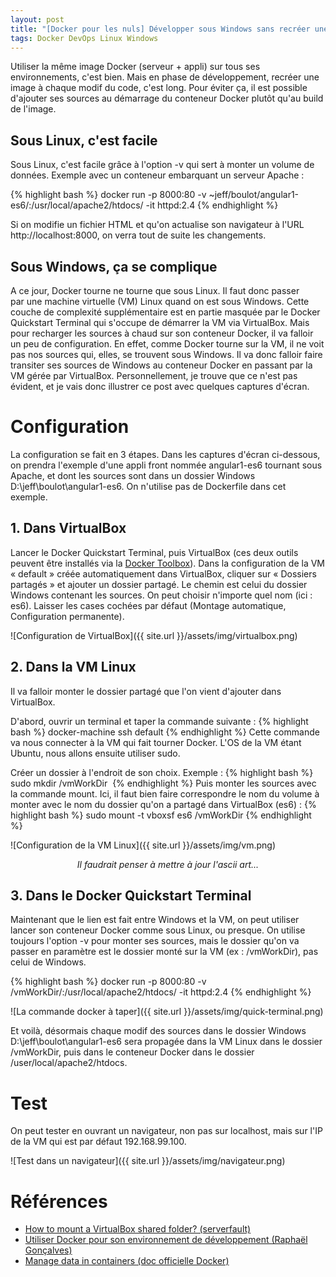 ```yaml
---
layout: post
title: "[Docker pour les nuls] Développer sous Windows sans recréer une image à chaque modif"
tags: Docker DevOps Linux Windows
---
```

Utiliser la même image Docker (serveur + appli) sur tous ses environnements, c'est bien. 
Mais en phase de développement, recréer une image à chaque modif du code, c'est long. 
Pour éviter ça, il est possible d'ajouter ses sources au démarrage du conteneur Docker plutôt qu'au build de l'image. 

## Sous Linux, c'est facile

Sous Linux, c'est facile grâce à l'option -v qui sert à monter un volume de données. 
Exemple avec un conteneur embarquant un serveur Apache :

{% highlight bash %}
docker run -p 8000:80 -v ~jeff/boulot/angular1-es6/:/usr/local/apache2/htdocs/ -it httpd:2.4
{% endhighlight %}

Si on modifie un fichier HTML et qu'on actualise son navigateur à l'URL http://localhost:8000, on verra tout de suite les changements.

## Sous Windows, ça se complique

A ce jour, Docker tourne ne tourne que sous Linux. Il faut donc passer par une machine virtuelle (VM) Linux quand on est sous Windows. 
Cette couche de complexité supplémentaire est en partie masquée par le Docker Quickstart Terminal 
qui s'occupe de démarrer la VM via VirtualBox. 
Mais pour recharger les sources à chaud sur son conteneur Docker, il va falloir un peu de configuration. 
En effet, comme Docker tourne sur la VM, il ne voit pas nos sources qui, elles, se trouvent sous Windows. 
Il va donc falloir faire transiter ses sources de Windows au conteneur Docker en passant par la VM gérée par VirtualBox. 
Personnellement, je trouve que ce n'est pas évident, et je vais donc illustrer ce post avec quelques captures d'écran.

# Configuration

La configuration se fait en 3 étapes. Dans les captures d'écran ci-dessous, 
on prendra l'exemple d'une appli front nommée angular1-es6 tournant sous Apache, 
et dont les sources sont dans un dossier Windows D:\jeff\boulot\angular1-es6. On n'utilise pas de Dockerfile dans cet exemple.

## 1. Dans VirtualBox

Lancer le Docker Quickstart Terminal, puis VirtualBox (ces deux outils peuvent être installés via la [Docker Toolbox](https://www.docker.com/products/docker-toolbox)). 
Dans la configuration de la VM « default » créée automatiquement dans VirtualBox, cliquer sur « Dossiers partagés » et ajouter un dossier partagé. 
Le chemin est celui du dossier Windows contenant les sources. On peut choisir n'importe quel nom (ici : es6).
Laisser les cases cochées par défaut (Montage automatique, Configuration permanente).

![Configuration de VirtualBox]({{ site.url }}/assets/img/virtualbox.png)

## 2. Dans la VM Linux

Il va falloir monter le dossier partagé que l'on vient d'ajouter dans VirtualBox. 


D'abord, ouvrir un terminal et taper la commande suivante : 
{% highlight bash %}
docker-machine ssh default
{% endhighlight %}
Cette commande va nous connecter à la VM qui fait tourner Docker. L'OS de la VM étant Ubuntu, nous allons ensuite utiliser sudo.

Créer un dossier à l'endroit de son choix. Exemple :
{% highlight bash %}
sudo mkdir /vmWorkDir 
{% endhighlight %}
Puis monter les sources avec la commande mount. Ici, il faut bien faire correspondre le nom du volume à monter avec le nom du dossier qu'on a partagé dans VirtualBox (es6) : 
{% highlight bash %}
sudo mount -t vboxsf es6 /vmWorkDir
{% endhighlight %}


![Configuration de la VM Linux]({{ site.url }}/assets/img/vm.png)
<center><i>Il faudrait penser à mettre à jour l'ascii art...</i></center>

## 3. Dans le Docker Quickstart Terminal
Maintenant que le lien est fait entre Windows et la VM, on peut utiliser lancer son conteneur Docker comme sous Linux, ou presque. 
On utilise toujours l'option -v pour monter ses sources, mais le dossier qu'on va passer en paramètre est le dossier monté sur la VM (ex : /vmWorkDir), pas celui de Windows.

{% highlight bash %}
docker run -p 8000:80 -v /vmWorkDir/:/usr/local/apache2/htdocs/ -it httpd:2.4
{% endhighlight %}

![La commande docker à taper]({{ site.url }}/assets/img/quick-terminal.png)

Et voilà, désormais chaque modif des sources dans le dossier Windows D:\jeff\boulot\angular1-es6 sera propagée dans la VM Linux dans le dossier /vmWorkDir, 
puis dans le conteneur Docker dans le dossier /user/local/apache2/htdocs. 

# Test

On peut tester en ouvrant un navigateur, non pas sur localhost, mais sur l'IP de la VM qui est par défaut 192.168.99.100.

![Test dans un navigateur]({{ site.url }}/assets/img/navigateur.png)

# Références

* [How to mount a VirtualBox shared folder? (serverfault)](http://serverfault.com/questions/674974/how-to-mount-a-virtualbox-shared-folder)
* [Utiliser Docker pour son environnement de développement (Raphaël Gonçalves)](http://www.raphael-goncalves.fr/blog/utiliser-docker-pour-son-environnement-de-developpement)
* [Manage data in containers (doc officielle Docker)](https://docs.docker.com/engine/userguide/containers/dockervolumes/)

